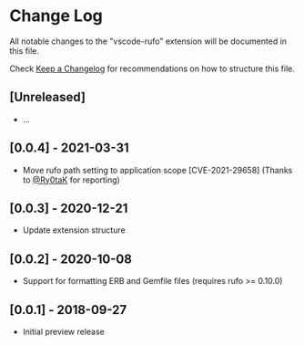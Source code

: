 # Change Log
All notable changes to the "vscode-rufo" extension will be documented in this file.

Check [Keep a Changelog](http://keepachangelog.com/) for recommendations on how to structure this file.

## [Unreleased]

- ...

## [0.0.4] - 2021-03-31

- Move rufo path setting to application scope [CVE-2021-29658] (Thanks to [@Ry0taK](https://github.com/Ry0taK) for reporting)

## [0.0.3] - 2020-12-21

- Update extension structure

## [0.0.2] - 2020-10-08

- Support for formatting ERB and Gemfile files (requires rufo >= 0.10.0)

## [0.0.1] - 2018-09-27

- Initial preview release
